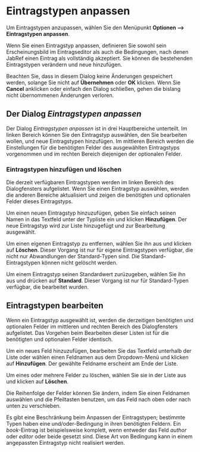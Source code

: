 # Eintragstypen anpassen

Um Eintragstypen anzupassen, wählen Sie den Menüpunkt **Optionen --&gt; Eintragstypen anpassen**.

Wenn Sie einen Eintragstyp anpassen, definieren Sie sowohl sein Erscheinungsbild im Eintragseditor als auch die Bedingungen, nach denen JabRef einen Eintrag als vollständig akzeptiert. Sie können die bestehenden Eintragstypen verändern und neue hinzufügen.

Beachten Sie, dass in diesem Dialog keine Änderungen gespeichert werden, solange Sie nicht auf **Übernehmen** oder **OK** klicken. Wenn Sie **Cancel** anklicken oder einfach den Dialog schließen, gehen die bislang nicht übernommenen Änderungen verloren.

## Der Dialog *Eintragstypen anpassen*

Der Dialog *Eintragstypen anpassen* ist in drei Hauptbereiche unterteilt. Im linken Bereich können Sie den Eintragstyp auswählen, den Sie bearbeiten wollen, und neue Eintragstypen hinzufügen. Im mittleren Bereich werden die Einstellungen für die benötigten Felder des ausgewählten Eintragstyps vorgenommen und im rechten Bereich diejenigen der optionalen Felder.

### Eintragstypen hinzufügen und löschen

Die derzeit verfügbaren Eintragstypen werden im linken Bereich des Dialogfensters aufgelistet. Wenn Sie einen Eintragstyp auswählen, werden die anderen Bereiche aktualisiert und zeigen die benötigten und optionalen Felder dieses Eintragstyps.

Um einen neuen Eintragstyp hinzuzufügen, geben Sie einfach seinen Namen in das Textfeld unter der Typliste ein und klicken **Hinzufügen**. Der neue Eintragstyp wird zur Liste hinzugefügt und zur Bearbeitung ausgewählt.

Um einen eigenen Eintragstyp zu entfernen, wählen Sie ihn aus und klicken auf **Löschen**. Dieser Vorgang ist nur für eigene Eintragstypen verfügbar, die nicht nur Abwandlungen der Standard-Typen sind. Die Standard-Eintragstypen können nicht gelöscht werden.

Um einem Eintragstyp seinen Standardwert zurüzugeben, wählen Sie ihn aus und drücken auf **Standard**. Dieser Vorgang ist nur für Standard-Typen verfügbar, die bearbeitet wurden.

## Eintragstypen bearbeiten

Wenn ein Eintragstyp ausgewählt ist, werden die derzeitigen benötigten und optionalen Felder im mittleren und rechten Bereich des Dialogfensters aufgelistet. Das Vorgehen beim Bearbeiten dieser Listen ist für die benötigten und optionalen Felder identisch.

Um ein neues Feld hinzuzufügen, bearbeiten Sie das Textfeld unterhalb der Liste oder wählen einen Feldnamen aus dem Dropdown-Menü und klicken auf **Hinzufügen**. Der gewählte Feldname erscheint am Ende der Liste.

Um eines oder mehrere Felder zu löschen, wählen Sie sie in der Liste aus und klicken auf **Löschen**.

Die Reihenfolge der Felder können Sie ändern, indem Sie einen Feldnamen auswählen und die Pfeiltasten benutzen, um das Feld nach oben oder nach unten zu verschieben.

Es gibt eine Beschränkung beim Anpassen der Eintragstypen; bestimmte Typen haben eine und/oder-Bedingung in ihren benötigten Feldern. Ein *book*-Eintrag ist beispielsweise komplett, wenn entweder das Feld *author* oder *editor* oder beide gesetzt sind. Diese Art von Bedingung kann in einem angepassten Eintragstyp nicht realisiert werden.
